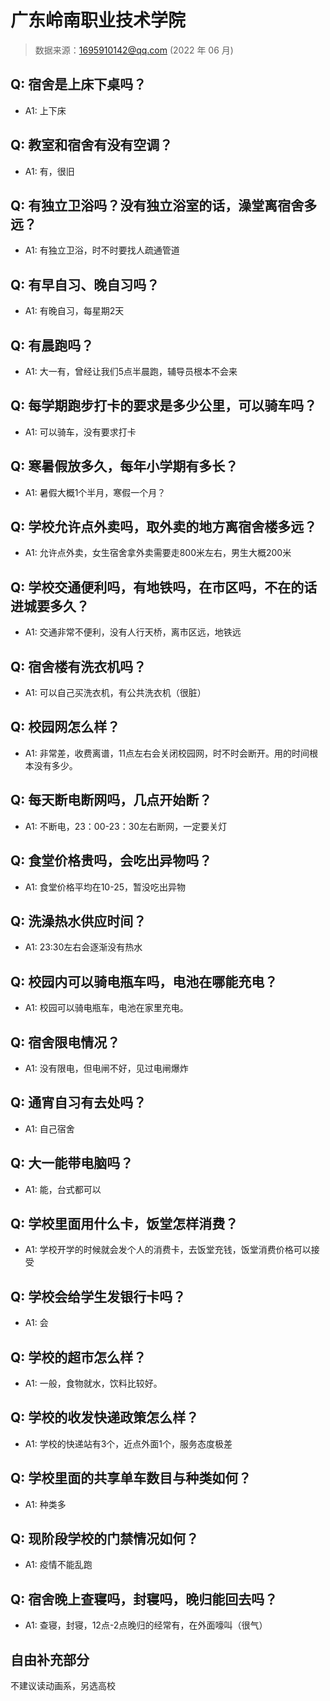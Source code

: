 # 广东岭南职业技术学院

> 数据来源：1695910142@qq.com (2022 年 06 月)

## Q: 宿舍是上床下桌吗？

- A1: 上下床

## Q: 教室和宿舍有没有空调？

- A1: 有，很旧

## Q: 有独立卫浴吗？没有独立浴室的话，澡堂离宿舍多远？

- A1: 有独立卫浴，时不时要找人疏通管道

## Q: 有早自习、晚自习吗？

- A1: 有晚自习，每星期2天

## Q: 有晨跑吗？

- A1: 大一有，曾经让我们5点半晨跑，辅导员根本不会来

## Q: 每学期跑步打卡的要求是多少公里，可以骑车吗？

- A1: 可以骑车，没有要求打卡

## Q: 寒暑假放多久，每年小学期有多长？

- A1: 暑假大概1个半月，寒假一个月？

## Q: 学校允许点外卖吗，取外卖的地方离宿舍楼多远？

- A1: 允许点外卖，女生宿舍拿外卖需要走800米左右，男生大概200米

## Q: 学校交通便利吗，有地铁吗，在市区吗，不在的话进城要多久？

- A1: 交通非常不便利，没有人行天桥，离市区远，地铁远

## Q: 宿舍楼有洗衣机吗？

- A1: 可以自己买洗衣机，有公共洗衣机（很脏）

## Q: 校园网怎么样？

- A1: 非常差，收费离谱，11点左右会关闭校园网，时不时会断开。用的时间根本没有多少。

## Q: 每天断电断网吗，几点开始断？

- A1: 不断电，23：00-23：30左右断网，一定要关灯

## Q: 食堂价格贵吗，会吃出异物吗？

- A1: 食堂价格平均在10-25，暂没吃出异物

## Q: 洗澡热水供应时间？

- A1: 23:30左右会逐渐没有热水

## Q: 校园内可以骑电瓶车吗，电池在哪能充电？

- A1: 校园可以骑电瓶车，电池在家里充电。

## Q: 宿舍限电情况？

- A1: 没有限电，但电闸不好，见过电闸爆炸

## Q: 通宵自习有去处吗？

- A1: 自己宿舍

## Q: 大一能带电脑吗？

- A1: 能，台式都可以

## Q: 学校里面用什么卡，饭堂怎样消费？

- A1: 学校开学的时候就会发个人的消费卡，去饭堂充钱，饭堂消费价格可以接受

## Q: 学校会给学生发银行卡吗？

- A1: 会

## Q: 学校的超市怎么样？

- A1: 一般，食物就水，饮料比较好。

## Q: 学校的收发快递政策怎么样？

- A1: 学校的快递站有3个，近点外面1个，服务态度极差

## Q: 学校里面的共享单车数目与种类如何？

- A1: 种类多

## Q: 现阶段学校的门禁情况如何？

- A1: 疫情不能乱跑

## Q: 宿舍晚上查寝吗，封寝吗，晚归能回去吗？

- A1: 查寝，封寝，12点-2点晚归的经常有，在外面嚎叫（很气）

## 自由补充部分

不建议读动画系，另选高校